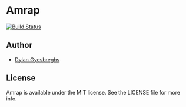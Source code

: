 # Amrap

[![Build Status](https://travis-ci.com/dgyesbreghs/amrap.svg?branch=master)](https://travis-ci.org/dgyesbreghs/amrap)

## Author

* [Dylan Gyesbreghs](dgyesbreghs@gmail.com)

## License

Amrap is available under the MIT license. See the LICENSE file for more info.
